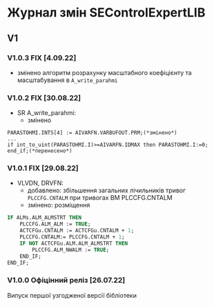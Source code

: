 # Журнал змін SEControlExpertLIB

## V1

### V1.0.3 FIX [4.09.22]

- змінено алгоритм розрахунку масштабного коефіцієнту та масштабування в `A_write_parahmi`

### V1.0.2 FIX [30.08.22]

- SR A_write_parahmi:
  -  змінено


```
PARASTOHMI.INTS[4] := AIVARFN.VARBUFOUT.PRM;(*змінено*)
...
if int_to_uint(PARASTOHMI.I)>=AIVARFN.IDMAX then PARASTOHMI.I:=0; end_if;(*перенесено*)
```

### V1.0.1 FIX [29.08.22] 

- VLVDN, DRVFN: 
  - добавлено: збільшення загальних лічильників тривог `PLCCFG.CNTALM` при тривогах ВМ PLCCFG.CNTALM
  - змінено: розміщення

```pascal
IF ALMs.ALM_ALMSTRT THEN
    PLCCFG.ALM_ALM := TRUE;
    ACTCFGu.CNTALM := ACTCFGu.CNTALM + 1;
    PLCCFG.CNTALM:= PLCCFG.CNTALM + 1;
    IF NOT ACTCFGu.ALM.ALM_ALMSTRT THEN
        PLCCFG.ALM_NWALM := TRUE;
    END_IF;
END_IF;
```

### V1.0.0 Офіцінний реліз [26.07.22] 

Випуск першої узгодженої версії бібліотеки

